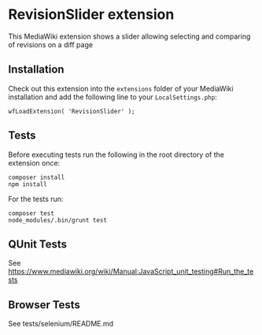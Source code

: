 # RevisionSlider extension

This MediaWiki extension shows a slider allowing selecting and comparing of revisions on a diff page

## Installation
Check out this extension into the `extensions` folder of your MediaWiki installation and add the following line to your `LocalSettings.php`:

    wfLoadExtension( 'RevisionSlider' );

## Tests
Before executing tests run the following in the root directory of the extension once:

    composer install
    npm install

For the tests run:

    composer test
    node_modules/.bin/grunt test

## QUnit Tests
See https://www.mediawiki.org/wiki/Manual:JavaScript_unit_testing#Run_the_tests

## Browser Tests
See tests/selenium/README.md
